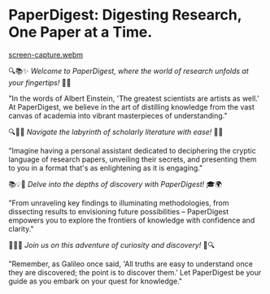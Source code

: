 
# PaperDigest: Digesting Research, One Paper at a Time.

[screen-capture.webm](https://github.com/A-dvika/PaperDigest--AI-Research-Paper-Summariser/assets/115079077/280f2903-44e8-4b52-aa67-cbf5500d6591)

🔍📚✨ *Welcome to PaperDigest, where the world of research unfolds at your fingertips!* 🚀🔬

"In the words of Albert Einstein, 'The greatest scientists are artists as well.' At PaperDigest, we believe in the art of distilling knowledge from the vast canvas of academia into vibrant masterpieces of understanding."

🔍📝🔮 *Navigate the labyrinth of scholarly literature with ease!* 🌟💡

"Imagine having a personal assistant dedicated to deciphering the cryptic language of research papers, unveiling their secrets, and presenting them to you in a format that's as enlightening as it is engaging."

📚💡🔬 *Delve into the depths of discovery with PaperDigest!* 🎓🌍

"From unraveling key findings to illuminating methodologies, from dissecting results to envisioning future possibilities – PaperDigest empowers you to explore the frontiers of knowledge with confidence and clarity."

🌟✨💬 *Join us on this adventure of curiosity and discovery!* 🚀🔍

"Remember, as Galileo once said, 'All truths are easy to understand once they are discovered; the point is to discover them.' Let PaperDigest be your guide as you embark on your quest for knowledge."


